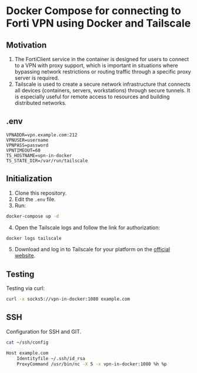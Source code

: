 # Docker Compose for connecting to Forti VPN using Docker and Tailscale

## Motivation

1. The FortiClient service in the container is designed for users to connect to a VPN with proxy support, which is important in situations where bypassing network restrictions or routing traffic through a specific proxy server is required.
2. Tailscale is used to create a secure network infrastructure that connects all devices (containers, servers, workstations) through secure tunnels. It is especially useful for remote access to resources and building distributed networks.


## .env

```dotenv
VPNADDR=vpn.example.com:212
VPNUSER=username
VPNPASS=password
VPNTIMEOUT=60
TS_HOSTNAME=vpn-in-docker
TS_STATE_DIR=/var/run/tailscale
```

## Initialization

1. Clone this repository.
2. Edit the `.env` file.
3. Run:
```bash 
docker-compose up -d
```
4. Open the Tailscale logs and follow the link for authorization:
```bash 
docker logs tailscale
```
5. Download and log in to Tailscale for your platform on the [official website](https://tailscale.com/download).

## Testing

Testing via curl:

```bash
curl -x socks5://vpn-in-docker:1080 example.com
```

## SSH

Configuration for SSH and GIT.

```bash
cat ~/ssh/config
```

```bash
Host example.com
    Identityfile ~/.ssh/id_rsa
    ProxyCommand /usr/bin/nc -X 5 -x vpn-in-docker:1080 %h %p
```
